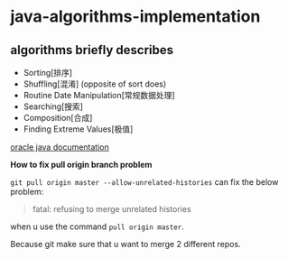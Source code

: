 # java-algorithms-implementation

## algorithms briefly describes

- Sorting[排序]
- Shuffling[混淆] (opposite of sort does)
- Routine Date Manipulation[常规数据处理]
- Searching[搜索]
- Composition[合成]
- Finding Extreme Values[极值]

[oracle java documentation](https://docs.oracle.com/javase/tutorial/collections/algorithms/index.html#shuffling)







**How to fix pull origin branch problem**

`git pull origin master --allow-unrelated-histories` can fix the below problem:

>fatal: refusing to merge unrelated histories

when u use the command `pull origin master`.

Because git make sure that u want to merge 2 different repos.

